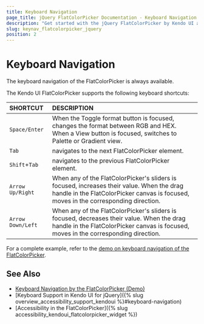```yaml
---
title: Keyboard Navigation
page_title: jQuery FlatColorPicker Documentation - Keyboard Navigation
description: "Get started with the jQuery FlatColorPicker by Kendo UI and learn about the accessibility support it provides through its keyboard navigation functionality."
slug: keynav_flatcolorpicker_jquery
position: 2
---
```


# Keyboard Navigation

The keyboard navigation of the FlatColorPicker is always available.

The Kendo UI FlatColorPicker supports the following keyboard shortcuts:

| SHORTCUT						| DESCRIPTION				                                                        |
|:---                 |:---                                                                                |
| `Space/Enter`             | When the Toggle format button is focused, changes the format between RGB and HEX. When a View button is focused, switches to Palette or Gradient view.|
| `Tab`               | navigates to the next FlatColorPicker element.|
| `Shift`+`Tab`    | navigates to the previous FlatColorPicker element.|
| `Arrow Up/Right`    | When any of the FlatColorPicker's sliders is focused, increases their value. When the drag handle in the FlatColorPicker canvas is focused, moves in the corresponding direction.|
| `Arrow Down/Left`    | When any of the FlatColorPicker's sliders is focused, decreases their value. When the drag handle in the FlatColorPicker canvas is focused, moves in the corresponding direction.|

For a complete example, refer to the [demo on keyboard navigation of the FlatColorPicker](https://demos.telerik.com/kendo-ui/flatcolorpicker/keyboard-navigation).

## See Also

* [Keyboard Navigation by the FlatColorPicker (Demo)](https://demos.telerik.com/kendo-ui/flatcolorpicker/keyboard-navigation)
* [Keyboard Support in Kendo UI for jQuery]({% slug overview_accessibility_support_kendoui %}#keyboard-navigation)
* [Accessibility in the FlatColorPicker]({% slug accessibility_kendoui_flatcolorpicker_widget %})

